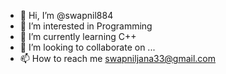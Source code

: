 - 👋 Hi, I’m @swapnil884
- 👀 I’m interested in Programming
- 🌱 I’m currently learning C++
- 💞️ I’m looking to collaborate on ...
- 📫 How to reach me swapniljana33@gmail.com

<!---
swapnil884/swapnil884 is a ✨ special ✨ repository because its `README.md` (this file) appears on your GitHub profile.
You can click the Preview link to take a look at your changes.
--->
